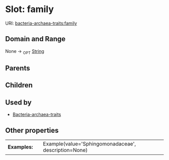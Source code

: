 
# Slot: family




URI: [bacteria-archaea-traits:family](https://w3id.org/bacteria-archaea-traitsfamily)


## Domain and Range

None ->  <sub>OPT</sub> [String](types/String.md)

## Parents


## Children


## Used by

 * [Bacteria-archaea-traits](Bacteria-archaea-traits.md)

## Other properties

|  |  |  |
| --- | --- | --- |
| **Examples:** | | Example(value='Sphingomonadaceae', description=None) |

